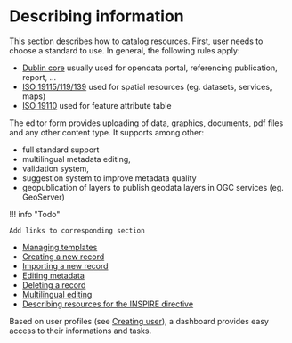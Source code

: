 # Describing information

This section describes how to catalog resources. First, user needs to choose a standard to use. In general, the following rules apply:

-   [Dublin core](https://dublincore.org/) usually used for opendata portal, referencing publication, report, \...
-   [ISO 19115/119/139](https://www.iso.org/iso/en/home/store/catalogue_tc/catalogue_detail.htm?csnumber=32557) used for spatial resources (eg. datasets, services, maps)
-   [ISO 19110](https://www.iso.org/iso/en/iso_catalogue/catalogue_tc/catalogue_detail.htm?csnumber=39965) used for feature attribute table

The editor form provides uploading of data, graphics, documents, pdf files and any other content type. It supports among other:

-   full standard support
-   multilingual metadata editing,
-   validation system,
-   suggestion system to improve metadata quality
-   geopublication of layers to publish geodata layers in OGC services (eg. GeoServer)

!!! info "Todo"

    Add links to corresponding section


-   [Managing templates](managing-templates.md)
-   [Creating a new record](creating-metadata.md)
-   [Importing a new record](importing-metadata.md)
-   [Editing metadata](editing-metadata.md)
-   [Deleting a record](deleting-metadata.md)
-   [Multilingual editing](multilingual-editing.md)
-   [Describing resources for the INSPIRE directive](inspire-editing.md)

Based on user profiles (see [Creating user](../../administrator-guide/managing-users-and-groups/creating-user.md)), a dashboard provides easy access to their informations and tasks.
